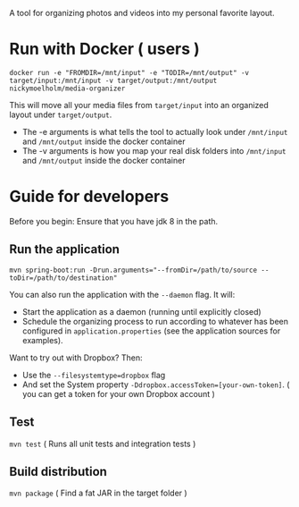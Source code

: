 A tool for organizing photos and videos into my personal favorite layout.

# Run with Docker ( users )
`docker run -e "FROMDIR=/mnt/input" -e "TODIR=/mnt/output" -v target/input:/mnt/input -v target/output:/mnt/output nickymoelholm/media-organizer`

This will move all your media files from `target/input` into an organized layout under `target/output`.
- The -e arguments is what tells the tool to actually look under `/mnt/input` and `/mnt/output` inside the docker container
- The -v arguments is how you map your real disk folders into `/mnt/input` and `/mnt/output` inside the docker container
 
# Guide for developers
Before you begin: Ensure that you have jdk 8 in the path.

## Run the application
`mvn spring-boot:run -Drun.arguments="--fromDir=/path/to/source --toDir=/path/to/destination"`

You can also run the application with the `--daemon` flag. It will:
- Start the application as a daemon (running until explicitly closed)
- Schedule the organizing process to run according to whatever has been configured in `application.properties` (see the application sources for examples).  
 
Want to try out with Dropbox? Then:
- Use the `--filesystemtype=dropbox` flag
- And set the System property `-Ddropbox.accessToken=[your-own-token]`.
( you can get a token for your own Dropbox account )
 
## Test
`mvn test`
( Runs all unit tests and integration tests )

## Build distribution
`mvn package`
( Find a fat JAR in the target folder )
  

